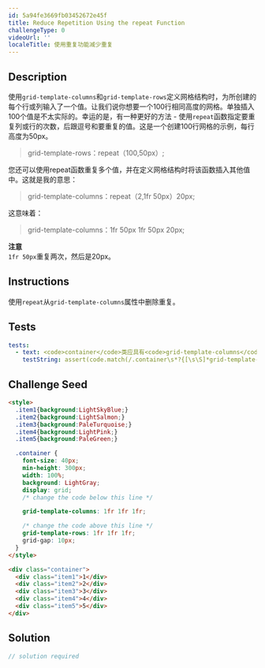 ```yaml
---
id: 5a94fe3669fb03452672e45f
title: Reduce Repetition Using the repeat Function
challengeType: 0
videoUrl: ''
localeTitle: 使用重复功能减少重复
---
```


## Description
<section id="description">使用<code>grid-template-columns</code>和<code>grid-template-rows</code>定义网格结构时，为所创建的每个行或列输入了一个值。让我们说你想要一个100行相同高度的网格。单独插入100个值是不太实际的。幸运的是，有一种更好的方法 - 使用<code>repeat</code>函数指定要重复列或行的次数，后跟逗号和要重复的值。这是一个创建100行网格的示例，每行高度为50px。 <blockquote> grid-template-rows：repeat（100,50px）; </blockquote>您还可以使用repeat函数重复多个值，并在定义网格结构时将该函数插入其他值中。这就是我的意思： <blockquote> grid-template-columns：repeat（2,1fr 50px）20px; </blockquote>这意味着： <blockquote> grid-template-columns：1fr 50px 1fr 50px 20px; </blockquote> <strong>注意</strong> <br> <code>1fr 50px</code>重复两次，然后是20px。 </section>

## Instructions
<section id="instructions">使用<code>repeat</code>从<code>grid-template-columns</code>属性中删除重复。 </section>

## Tests
<section id='tests'>

```yml
tests:
  - text: <code>container</code>类应具有<code>grid-template-columns</code>属性，该属性设置为重复3列，宽度为<code>1fr</code> 。
    testString: assert(code.match(/.container\s*?{[\s\S]*grid-template-columns\s*?:\s*?repeat\s*?\(\s*?3\s*?,\s*?1fr\s*?\)\s*?;[\s\S]*}/gi), '<code>container</code> class should have a <code>grid-template-columns</code> property that is set to repeat 3 columns with the width of <code>1fr</code>.');

```

</section>

## Challenge Seed
<section id='challengeSeed'>

<div id='html-seed'>

```html
<style>
  .item1{background:LightSkyBlue;}
  .item2{background:LightSalmon;}
  .item3{background:PaleTurquoise;}
  .item4{background:LightPink;}
  .item5{background:PaleGreen;}

  .container {
    font-size: 40px;
    min-height: 300px;
    width: 100%;
    background: LightGray;
    display: grid;
    /* change the code below this line */

    grid-template-columns: 1fr 1fr 1fr;

    /* change the code above this line */
    grid-template-rows: 1fr 1fr 1fr;
    grid-gap: 10px;
  }
</style>

<div class="container">
  <div class="item1">1</div>
  <div class="item2">2</div>
  <div class="item3">3</div>
  <div class="item4">4</div>
  <div class="item5">5</div>
</div>

```

</div>



</section>

## Solution
<section id='solution'>

```js
// solution required
```
</section>
